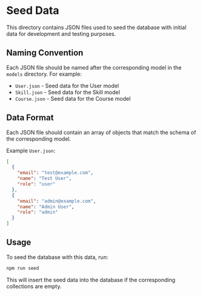 # Seed Data

This directory contains JSON files used to seed the database with initial data for development and testing purposes.

## Naming Convention

Each JSON file should be named after the corresponding model in the `models` directory. For example:

- `User.json` - Seed data for the User model
- `Skill.json` - Seed data for the Skill model
- `Course.json` - Seed data for the Course model

## Data Format

Each JSON file should contain an array of objects that match the schema of the corresponding model.

Example `User.json`:
```json
[
  {
    "email": "test@example.com",
    "name": "Test User",
    "role": "user"
  },
  {
    "email": "admin@example.com",
    "name": "Admin User",
    "role": "admin"
  }
]
```

## Usage

To seed the database with this data, run:

```bash
npm run seed
```

This will insert the seed data into the database if the corresponding collections are empty. 